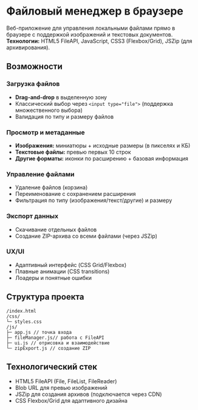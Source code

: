 # Файловый менеджер в браузере

Веб-приложение для управления локальными файлами прямо в браузере с поддержкой изображений и текстовых документов.  
**Технологии:** HTML5 FileAPI, JavaScript, CSS3 (Flexbox/Grid), JSZip (для архивирования).

## Возможности

### Загрузка файлов
- **Drag-and-drop** в выделенную зону
- Классический выбор через `<input type="file">` (поддержка множественного выбора)
- Валидация по типу и размеру файлов

### Просмотр и метаданные
- **Изображения:** миниатюры + исходные размеры (в пикселях и КБ)
- **Текстовые файлы:** превью первых 10 строк
- **Другие форматы:** иконки по расширению + базовая информация

### Управление файлами
- Удаление файлов (корзина)
- Переименование с сохранением расширения
- Фильтрация по типу (изображения/текст/другие) и размеру

### Экспорт данных
- Скачивание отдельных файлов
- Создание ZIP-архива со всеми файлами (через JSZip)

### UX/UI
- Адаптивный интерфейс (CSS Grid/Flexbox)
- Плавные анимации (CSS transitions)
- Лоадеры и понятные ошибки

## Структура проекта
```
/index.html
/css/
└─ styles.css
/js/
├─ app.js // точка входа
├─ fileManager.js// работа с FileAPI
├─ ui.js // отрисовка и взаимодействие
└─ zipExport.js // создание ZIP
```

## Технологический стек

- HTML5 FileAPI (File, FileList, FileReader)
- Blob URL для превью изображений
- JSZip для создания архивов (подключается через CDN)
- CSS Flexbox/Grid для адаптивного дизайна
